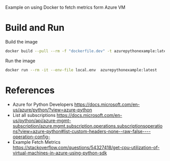 
Example on using Docker to fetch metrics form Azure VM

# Build and Run


Build the image
```bash
docker build --pull --rm -f "dockerfile.dev" -t azurepythonexample:latest "."
```

Run the image
```bash
docker run --rm -it --env-file local.env  azurepythonexample:latest
```

# References
- Azure for Python Developers https://docs.microsoft.com/en-us/azure/python/?view=azure-python
- List all subscriptions https://docs.microsoft.com/en-us/python/api/azure-mgmt-subscription/azure.mgmt.subscription.operations.subscriptionsoperations?view=azure-python#list-custom-headers-none--raw-false----operation-config-
- Example Fetch Metrics https://stackoverflow.com/questions/54327418/get-cpu-utilization-of-virtual-machines-in-azure-using-python-sdk